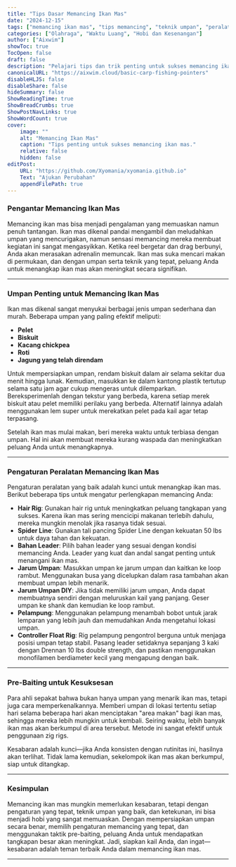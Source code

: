 ```yaml
---
title: "Tips Dasar Memancing Ikan Mas"
date: "2024-12-15"
tags: ["memancing ikan mas", "tips memancing", "teknik umpan", "peralatan memancing ikan mas"]
categories: ["Olahraga", "Waktu Luang", "Hobi dan Kesenangan"]
author: ["Aixwim"]
showToc: true
TocOpen: false
draft: false
description: "Pelajari tips dan trik penting untuk sukses memancing ikan mas. Mulai dari teknik umpan hingga pengaturan peralatan terbaik untuk menangkap ikan mas, temukan semua yang perlu Anda ketahui."
canonicalURL: "https://aixwim.cloud/basic-carp-fishing-pointers"
disableHLJS: false
disableShare: false
hideSummary: false
ShowReadingTime: true
ShowBreadCrumbs: true
ShowPostNavLinks: true
ShowWordCount: true
cover:
    image: ""
    alt: "Memancing Ikan Mas"
    caption: "Tips penting untuk sukses memancing ikan mas."
    relative: false
    hidden: false
editPost:
    URL: "https://github.com/Xyomania/xyomania.github.io"
    Text: "Ajukan Perubahan"
    appendFilePath: true
---
```


### Pengantar Memancing Ikan Mas

Memancing ikan mas bisa menjadi pengalaman yang memuaskan namun penuh tantangan. Ikan mas dikenal pandai mengambil dan meludahkan umpan yang mencurigakan, namun sensasi memancing mereka membuat kegiatan ini sangat mengasyikkan. Ketika reel bergetar dan drag berbunyi, Anda akan merasakan adrenalin memuncak. Ikan mas suka mencari makan di permukaan, dan dengan umpan serta teknik yang tepat, peluang Anda untuk menangkap ikan mas akan meningkat secara signifikan.

---

### Umpan Penting untuk Memancing Ikan Mas

Ikan mas dikenal sangat menyukai berbagai jenis umpan sederhana dan murah. Beberapa umpan yang paling efektif meliputi:

- **Pelet**
- **Biskuit**
- **Kacang chickpea**
- **Roti**
- **Jagung yang telah direndam**

Untuk mempersiapkan umpan, rendam biskuit dalam air selama sekitar dua menit hingga lunak. Kemudian, masukkan ke dalam kantong plastik tertutup selama satu jam agar cukup mengeras untuk dilemparkan. Bereksperimenlah dengan tekstur yang berbeda, karena setiap merek biskuit atau pelet memiliki perilaku yang berbeda. Alternatif lainnya adalah menggunakan lem super untuk merekatkan pelet pada kail agar tetap terpasang.

Setelah ikan mas mulai makan, beri mereka waktu untuk terbiasa dengan umpan. Hal ini akan membuat mereka kurang waspada dan meningkatkan peluang Anda untuk menangkapnya.

---

### Pengaturan Peralatan Memancing Ikan Mas

Pengaturan peralatan yang baik adalah kunci untuk menangkap ikan mas. Berikut beberapa tips untuk mengatur perlengkapan memancing Anda:

- **Hair Rig**: Gunakan hair rig untuk meningkatkan peluang tangkapan yang sukses. Karena ikan mas sering mencicipi makanan terlebih dahulu, mereka mungkin menolak jika rasanya tidak sesuai.
- **Spider Line**: Gunakan tali pancing Spider Line dengan kekuatan 50 lbs untuk daya tahan dan kekuatan.
- **Bahan Leader**: Pilih bahan leader yang sesuai dengan kondisi memancing Anda. Leader yang kuat dan andal sangat penting untuk menangani ikan mas.
- **Jarum Umpan**: Masukkan umpan ke jarum umpan dan kaitkan ke loop rambut. Menggunakan busa yang dicelupkan dalam rasa tambahan akan membuat umpan lebih menarik.
- **Jarum Umpan DIY**: Jika tidak memiliki jarum umpan, Anda dapat membuatnya sendiri dengan meluruskan kail yang panjang. Geser umpan ke shank dan kemudian ke loop rambut.
- **Pelampung**: Menggunakan pelampung menambah bobot untuk jarak lemparan yang lebih jauh dan memudahkan Anda mengetahui lokasi umpan.
- **Controller Float Rig**: Rig pelampung pengontrol berguna untuk menjaga posisi umpan tetap stabil. Pasang leader setidaknya sepanjang 3 kaki dengan Drennan 10 lbs double strength, dan pastikan menggunakan monofilamen berdiameter kecil yang mengapung dengan baik.

---

### Pre-Baiting untuk Kesuksesan

Para ahli sepakat bahwa bukan hanya umpan yang menarik ikan mas, tetapi juga cara memperkenalkannya. Memberi umpan di lokasi tertentu setiap hari selama beberapa hari akan menciptakan "area makan" bagi ikan mas, sehingga mereka lebih mungkin untuk kembali. Seiring waktu, lebih banyak ikan mas akan berkumpul di area tersebut. Metode ini sangat efektif untuk penggunaan zig rigs.

Kesabaran adalah kunci—jika Anda konsisten dengan rutinitas ini, hasilnya akan terlihat. Tidak lama kemudian, sekelompok ikan mas akan berkumpul, siap untuk ditangkap.

---

### Kesimpulan

Memancing ikan mas mungkin memerlukan kesabaran, tetapi dengan pengaturan yang tepat, teknik umpan yang baik, dan ketekunan, ini bisa menjadi hobi yang sangat memuaskan. Dengan mempersiapkan umpan secara benar, memilih pengaturan memancing yang tepat, dan menggunakan taktik pre-baiting, peluang Anda untuk mendapatkan tangkapan besar akan meningkat. Jadi, siapkan kail Anda, dan ingat—kesabaran adalah teman terbaik Anda dalam memancing ikan mas.

---
